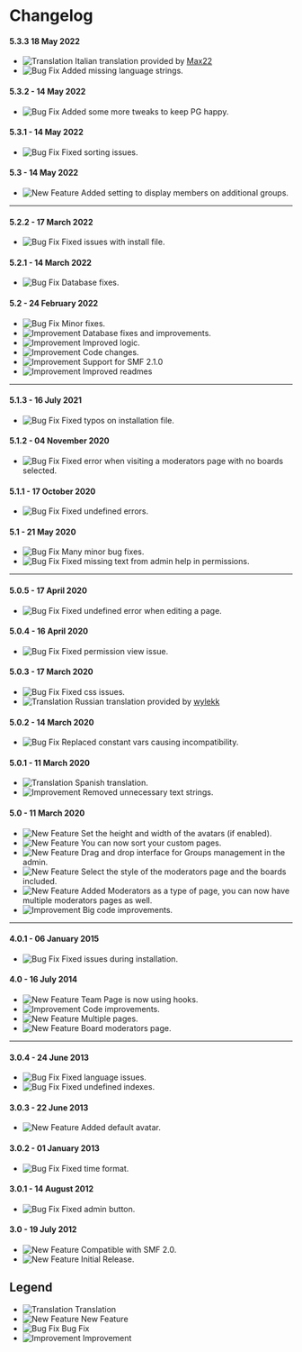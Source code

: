 # Changelog

#### 5.3.3 18 May 2022
- ![Translation](https://smftricks.com/assets/changelog/language.png) Italian translation provided by [Max22](https://www.simplemachines.org/community/index.php?action=profile;u=44765)
- ![Bug Fix](https://smftricks.com/assets/changelog/bug--minus.png) Added missing language strings.

#### 5.3.2 - 14 May 2022
- ![Bug Fix](https://smftricks.com/assets/changelog/bug--minus.png) Added some more tweaks to keep PG happy.

#### 5.3.1 - 14 May 2022
- ![Bug Fix](https://smftricks.com/assets/changelog/bug--minus.png) Fixed sorting issues.

#### 5.3 - 14 May 2022
- ![New Feature](https://smftricks.com/assets/changelog/tag--plus.png) Added setting to display members on additional groups.
---
#### 5.2.2 - 17 March 2022
- ![Bug Fix](https://smftricks.com/assets/changelog/bug--minus.png) Fixed issues with install file.

#### 5.2.1 - 14 March 2022
- ![Bug Fix](https://smftricks.com/assets/changelog/bug--minus.png) Database fixes.

#### 5.2 - 24 February 2022
- ![Bug Fix](https://smftricks.com/assets/changelog/bug--minus.png) Minor fixes.
- ![Improvement](https://smftricks.com/assets/changelog/tag--pencil.png) Database fixes and improvements.
- ![Improvement](https://smftricks.com/assets/changelog/tag--pencil.png) Improved logic.
- ![Improvement](https://smftricks.com/assets/changelog/tag--pencil.png) Code changes.
- ![Improvement](https://smftricks.com/assets/changelog/tag--pencil.png) Support for SMF 2.1.0
- ![Improvement](https://smftricks.com/assets/changelog/tag--pencil.png) Improved readmes
---
#### 5.1.3 - 16 July 2021
- ![Bug Fix](https://smftricks.com/assets/changelog/bug--minus.png) Fixed typos on installation file.

#### 5.1.2 - 04 November 2020
- ![Bug Fix](https://smftricks.com/assets/changelog/bug--minus.png) Fixed error when visiting a moderators page with no boards selected.

#### 5.1.1 - 17 October 2020
- ![Bug Fix](https://smftricks.com/assets/changelog/bug--minus.png) Fixed undefined errors.

#### 5.1 - 21 May 2020
- ![Bug Fix](https://smftricks.com/assets/changelog/bug--minus.png) Many minor bug fixes.
- ![Bug Fix](https://smftricks.com/assets/changelog/bug--minus.png) Fixed missing text from admin help in permissions.
---
#### 5.0.5 - 17 April 2020
- ![Bug Fix](https://smftricks.com/assets/changelog/bug--minus.png) Fixed undefined error when editing a page.

#### 5.0.4 - 16 April 2020
- ![Bug Fix](https://smftricks.com/assets/changelog/bug--minus.png) Fixed permission view issue.

#### 5.0.3 - 17 March 2020
- ![Bug Fix](https://smftricks.com/assets/changelog/bug--minus.png) Fixed css issues.
- ![Translation](https://smftricks.com/assets/changelog/language.png) Russian translation provided by [wylekk](https://www.simplemachines.org/community/index.php?action=profile;u=608635)

#### 5.0.2 - 14 March 2020
- ![Bug Fix](https://smftricks.com/assets/changelog/bug--minus.png) Replaced constant vars causing incompatibility.

#### 5.0.1 - 11 March 2020
- ![Translation](https://smftricks.com/assets/changelog/language.png) Spanish translation.
- ![Improvement](https://smftricks.com/assets/changelog/tag--pencil.png) Removed unnecessary text strings.

#### 5.0 - 11 March 2020
- ![New Feature](https://smftricks.com/assets/changelog/tag--plus.png) Set the height and width of the avatars (if enabled).
- ![New Feature](https://smftricks.com/assets/changelog/tag--plus.png) You can now sort your custom pages.
- ![New Feature](https://smftricks.com/assets/changelog/tag--plus.png) Drag and drop interface for Groups management in the admin.
- ![New Feature](https://smftricks.com/assets/changelog/tag--plus.png) Select the style of the moderators page and the boards included.
- ![New Feature](https://smftricks.com/assets/changelog/tag--plus.png) Added Moderators as a type of page, you can now have multiple moderators pages as well.
- ![Improvement](https://smftricks.com/assets/changelog/tag--pencil.png) Big code improvements.
---
#### 4.0.1 - 06 January 2015
- ![Bug Fix](https://smftricks.com/assets/changelog/bug--minus.png) Fixed issues during installation.

#### 4.0 - 16 July 2014
- ![New Feature](https://smftricks.com/assets/changelog/tag--plus.png) Team Page is now using hooks.
- ![Improvement](https://smftricks.com/assets/changelog/tag--pencil.png) Code improvements.
- ![New Feature](https://smftricks.com/assets/changelog/tag--plus.png) Multiple pages.
- ![New Feature](https://smftricks.com/assets/changelog/tag--plus.png) Board moderators page.
---
#### 3.0.4 - 24 June 2013
- ![Bug Fix](https://smftricks.com/assets/changelog/bug--minus.png) Fixed language issues.
- ![Bug Fix](https://smftricks.com/assets/changelog/bug--minus.png) Fixed undefined indexes.

#### 3.0.3 - 22 June 2013
- ![New Feature](https://smftricks.com/assets/changelog/tag--plus.png) Added default avatar.

#### 3.0.2 - 01 January 2013
- ![Bug Fix](https://smftricks.com/assets/changelog/bug--minus.png) Fixed time format.

#### 3.0.1 - 14 August 2012
- ![Bug Fix](https://smftricks.com/assets/changelog/bug--minus.png) Fixed admin button.

#### 3.0 - 19 July 2012
- ![New Feature](https://smftricks.com/assets/changelog/tag--plus.png) Compatible with SMF 2.0.
- ![New Feature](https://smftricks.com/assets/changelog/tag--plus.png) Initial Release.

## Legend
- ![Translation](https://smftricks.com/assets/changelog/language.png) Translation
- ![New Feature](https://smftricks.com/assets/changelog/tag--plus.png) New Feature
- ![Bug Fix](https://smftricks.com/assets/changelog/bug--minus.png) Bug Fix
- ![Improvement](https://smftricks.com/assets/changelog/tag--pencil.png) Improvement